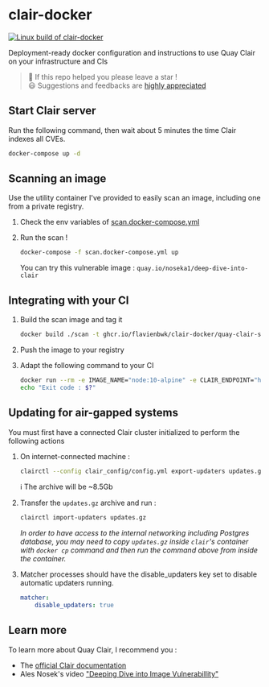 # clair-docker

[![Linux build of clair-docker](https://github.com/flavienbwk/clair-docker/actions/workflows/main.yml/badge.svg)](https://github.com/flavienbwk/clair-docker/actions/workflows/main.yml)

Deployment-ready docker configuration and instructions to use Quay Clair on your infrastructure and CIs

> 🌟 If this repo helped you please leave a star !  
> :smiley: Suggestions and feedbacks are [highly appreciated](https://github.com/flavienbwk/clair-docker/issues/new)

## Start Clair server

Run the following command, then wait about 5 minutes the time Clair indexes all CVEs.

```bash
docker-compose up -d
```

## Scanning an image

Use the utility container I've provided to easily scan an image, including one from a private registry.

1. Check the env variables of [scan.docker-compose.yml](./scan.docker-compose.yml)

2. Run the scan !

    ```bash
    docker-compose -f scan.docker-compose.yml up
    ```

    You can try this vulnerable image : `quay.io/noseka1/deep-dive-into-clair`

## Integrating with your CI

1. Build the scan image and tag it

    ```bash
    docker build ./scan -t ghcr.io/flavienbwk/clair-docker/quay-clair-scan:v4.3.0
    ```

2. Push the image to your registry

3. Adapt the following command to your CI

    ```bash
    docker run --rm -e IMAGE_NAME="node:10-alpine" -e CLAIR_ENDPOINT="http://172.17.0.1:6060" -e REGISTRY_ENDPOINT="" -e REGISTRY_USERNAME="" -e REGISTRY_PASSWORD="" --privileged --network="host" -it ghcr.io/flavienbwk/clair-docker/quay-clair-scan:v4.3.0
    echo "Exit code : $?"
    ```

## Updating for air-gapped systems

You must first have a connected Clair cluster initialized to perform the following actions

1. On internet-connected machine :

    ```bash
    clairctl --config clair_config/config.yml export-updaters updates.gz
    ```

    :information_source: The archive will be ~8.5Gb

2. Transfer the `updates.gz` archive and run :

    ```bash
    clairctl import-updaters updates.gz
    ```

    _In order to have access to the internal networking including Postgres database, you may need to copy `updates.gz` inside `clair`'s container with `docker cp` command and then run the command above from inside the container._

3. Matcher processes should have the disable_updaters key set to disable automatic updaters running.

    ```yml
    matcher:
        disable_updaters: true
    ```

## Learn more

To learn more about Quay Clair, I recommend you :

- The [official Clair documentation](https://quay.github.io/clair/)
- Ales Nosek's video ["Deeping Dive into Image Vulnerabillity"](https://www.youtube.com/watch?v=kLpEbUBn06A)
